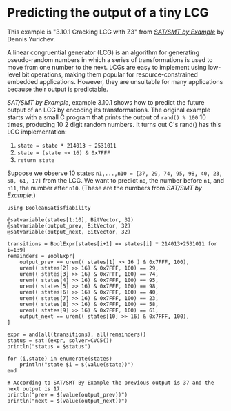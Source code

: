 # Predicting the output of a tiny LCG
This example is "3.10.1 Cracking LCG with Z3" from *[SAT/SMT by Example](https://sat-smt.codes/SAT_SMT_by_example.pdf)* by Dennis Yurichev.

A linear congruential generator (LCG) is an algorithm for generating pseudo-random numbers in which a series of transformations is used to move from one number to the next. LCGs are easy to implement using low-level bit operations, making them popular for resource-constrained embedded applications. However, they are unsuitable for many applications because their output is predictable.

*SAT/SMT by Example*, example 3.10.1 shows how to predict the future output of an LCG by encoding its transformations. The original example starts with a small C program that prints the output of `rand() % 100` 10 times, producing 10 2 digit random numbers. It turns out C's rand() has this LCG implementation:

1. `state = state * 214013 + 2531011`
2. `state = (state >> 16) & 0x7FFF`
3. `return state`

Suppose we observe 10 states `n1,...,n10 = [37, 29, 74, 95, 98, 40, 23, 58, 61, 17]` from the LCG. We want to predict `n0`, the number before `n1`, and `n11`, the number after `n10`. (These are the numbers from *SAT/SMT by Example*.)

```@example
using BooleanSatisfiability

@satvariable(states[1:10], BitVector, 32)
@satvariable(output_prev, BitVector, 32)
@satvariable(output_next, BitVector, 32)
```
```@example
transitions = BoolExpr[states[i+1] == states[i] * 214013+2531011 for i=1:9]
remainders = BoolExpr[
    output_prev == urem(( states[1] >> 16 ) & 0x7FFF, 100),
    urem(( states[2] >> 16) & 0x7FFF, 100) == 29,
    urem(( states[3] >> 16) & 0x7FFF, 100) == 74,
    urem(( states[4] >> 16) & 0x7FFF, 100) == 95,
    urem(( states[5] >> 16) & 0x7FFF, 100) == 98,
    urem(( states[6] >> 16) & 0x7FFF, 100) == 40,
    urem(( states[7] >> 16) & 0x7FFF, 100) == 23,
    urem(( states[8] >> 16) & 0x7FFF, 100) == 58,
    urem(( states[9] >> 16) & 0x7FFF, 100) == 61,
    output_next == urem(( states[10] >> 16) & 0x7FFF, 100),
]
```
```@example
expr = and(all(transitions), all(remainders))
status = sat!(expr, solver=CVC5())
println("status = $status")

for (i,state) in enumerate(states)
    println("state $i = $(value(state))")
end

# According to SAT/SMT By Example the previous output is 37 and the next output is 17.
println("prev = $(value(output_prev))")
println("next = $(value(output_next))")
```
